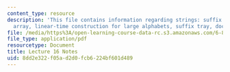 ```yaml
---
content_type: resource
description: 'This file contains information regarding strings: suffix tree, suffix
  array, linear-time construction for large alphabets, suffix tray, document retrieval.'
file: /media/https%3A/open-learning-course-data-rc.s3.amazonaws.com/6-851-advanced-data-structures-spring-2012/8dd2e322f05ad2d0fcb6224bf601d489_MIT6_851S12_Lec16.pdf
file_type: application/pdf
resourcetype: Document
title: Lecture 16 Notes
uid: 8dd2e322-f05a-d2d0-fcb6-224bf601d489
---
```

